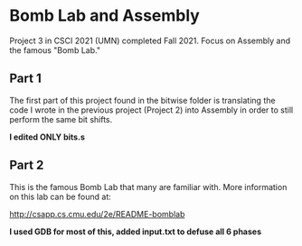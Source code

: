 # Bomb Lab and Assembly
Project 3 in CSCI 2021 (UMN) completed Fall 2021. Focus on Assembly and the famous "Bomb Lab."

## Part 1
The first part of this project found in the bitwise folder is translating the code I wrote in the previous project (Project 2) into Assembly in order to still perform the same bit shifts.

**I edited ONLY bits.s**

## Part 2 
This is the famous Bomb Lab that many are familiar with. More information on this lab can be found at:

http://csapp.cs.cmu.edu/2e/README-bomblab


**I used GDB for most of this, added input.txt to defuse all 6 phases**
